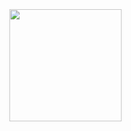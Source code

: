 <a href="https://open.spotify.com/track/5dNPLKtvKpPdAOiu9nfUg9?si=d01fdae9571446b8">
<img src="https://i.scdn.co/image/ab67616d0000b2739eb1440322305e10ccf5e31e" width="200" height="200">
</a>
